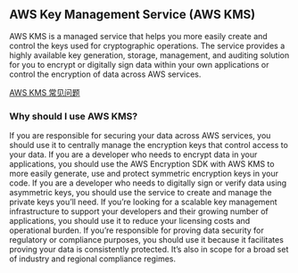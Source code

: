 ## AWS Key Management Service (AWS KMS)

AWS KMS is a managed service that helps you more easily create and control the keys used for cryptographic operations. The service provides a highly available key generation, storage, management, and auditing solution for you to encrypt or digitally sign data within your own applications or control the encryption of data across AWS services.

[AWS KMS 常见问题](https://aws.amazon.com/kms/faqs/)

### Why should I use AWS KMS?

If you are responsible for securing your data across AWS services, you should use it to centrally manage the encryption keys that control access to your data. If you are a developer who needs to encrypt data in your applications, you should use the AWS Encryption SDK with AWS KMS to more easily generate, use and protect symmetric encryption keys in your code. If you are a developer who needs to digitally sign or verify data using asymmetric keys, you should use the service to create and manage the private keys you’ll need. If you’re looking for a scalable key management infrastructure to support your developers and their growing number of applications, you should use it to reduce your licensing costs and operational burden. If you’re responsible for proving data security for regulatory or compliance purposes, you should use it because it facilitates proving your data is consistently protected. It’s also in scope for a broad set of industry and regional compliance regimes.
